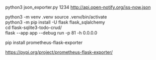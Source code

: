 python3 json_exporter.py 1234 http://api.open-notify.org/iss-now.json  


python3 -m venv .venv 
source .venv/bin/activate  
python3 -m pip install -U flask  flask_sqlalchemy  
cd flask-sqlite3-todo-crud/  
flask --app app --debug run -p 81 -h 0.0.0.0  

pip install prometheus-flask-exporter  

https://pypi.org/project/prometheus-flask-exporter/
